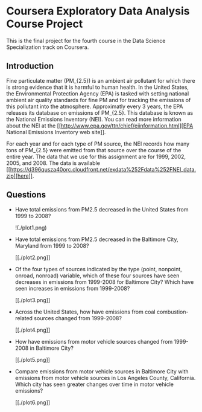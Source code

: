 # Coursera Exploratory Data Analysis Course Project

This is the final project for the fourth course in the Data Science Specialization track on Coursera. 

## Introduction
Fine particulate matter (PM_{2.5}) is an ambient air pollutant for which there
is strong evidence that it is harmful to human health. In the United States, the
Environmental Protection Agency (EPA) is tasked with setting national ambient
air quality standards for fine PM and for tracking the emissions of this
pollutant into the atmosphere. Approximatly every 3 years, the EPA releases its
database on emissions of PM_{2.5}. This database is known as the National
Emissions Inventory (NEI). You can read more information about the NEI at the
[[http://www.epa.gov/ttn/chief/eiinformation.html][EPA National Emissions Inventory web site]].

For each year and for each type of PM source, the NEI records how many tons of
PM_{2.5} were emitted from that source over the course of the entire year. The
data that we use for this assignment are for 1999, 2002, 2005, and
2008. The data is available [[https://d396qusza40orc.cloudfront.net/exdata%252Fdata%252FNEI_data.zip][here]].

## Questions

- Have total emissions from PM2.5 decreased in the United States from 1999 to 2008?

  !(./plot1.png)

- Have total emissions from PM2.5 decreased in the Baltimore City, Maryland
  from 1999 to 2008?

  [[./plot2.png]]

- Of the four types of sources indicated by the type (point, nonpoint, onroad,
  nonroad) variable, which of these four sources have seen decreases in
  emissions from 1999-2008 for Baltimore City? Which have seen increases in
  emissions from 1999-2008? 

  [[./plot3.png]]

- Across the United States, how have emissions from coal combustion-related
  sources changed from 1999-2008?

  [[./plot4.png]]

- How have emissions from motor vehicle sources changed from 1999-2008 in
  Baltimore City?

  [[./plot5.png]]

- Compare emissions from motor vehicle sources in Baltimore City with emissions
  from motor vehicle sources in Los Angeles County, California. Which city has
  seen greater changes over time in motor vehicle emissions?

  [[./plot6.png]]
